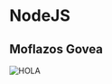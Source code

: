 # NodeJS
## Moflazos Govea 


 ![HOLA](https://i.ytimg.com/vi/YA9X7Su_i_g/hq720.jpg?sqp=-oaymwEhCK4FEIIDSFryq4qpAxMIARUAAAAAGAElAADIQj0AgKJD&rs=AOn4CLCutFkMzp-Aojprf1AibmFOMieGsQ)
